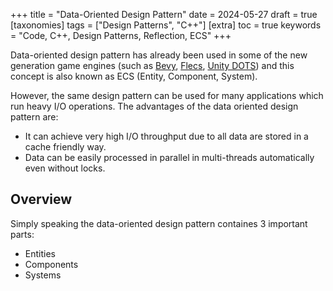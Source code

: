 
+++
title = "Data-Oriented Design Pattern"
date = 2024-05-27
draft = true
[taxonomies]
  tags = ["Design Patterns", "C++"]
[extra]
  toc = true
	keywords = "Code, C++, Design Patterns, Reflection, ECS"
+++

Data-oriented design pattern has already been used in some of the new generation game engines (such as [Bevy](https://bevyengine.org/), [Flecs](https://www.flecs.dev/flecs/), [Unity DOTS](https://unity.com/dots)) and this concept is also known as ECS (Entity, Component, System).

However, the same design pattern can be used for many applications which run heavy I/O operations. The advantages of the data oriented design pattern are:

* It can achieve very high I/O throughput due to all data are stored in a cache friendly way.
* Data can be easily processed in parallel in multi-threads automatically even without locks.

## Overview

Simply speaking the data-oriented design pattern containes 3 important parts:

* Entities
* Components
* Systems

